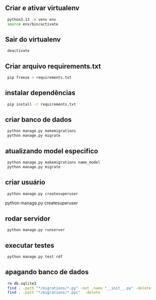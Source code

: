 ## Criar e ativar virtualenv

```bash
 python3.13 -m venv env
 source env/bin/activate
```

## Sair do virtualenv

```bash
 deactivate
```

## Criar arquivo requirements.txt

```bash
 pip freeze > requirements.txt
```

## instalar dependências

```bash
 pip install -r requirements.txt
```

## criar banco de dados

```bash
 python manage.py makemigrations
 python manage.py migrate
```

## atualizando model especifico

```bash
 python manage.py makemigrations name_model
 python manage.py migrate
```

## criar usuário

```bash
 python manage.py createsuperuser
```

python manage.py createsuperuser

## rodar servidor

```bash
 python manage.py runserver
```

## executar testes

```bash
 python manage.py test rdf
```

## apagando banco de dados

```bash
 rm db.sqlite3
 find . -path "*/migrations/*.py" -not -name "__init__.py" -delete
 find . -path "*/migrations/*.pyc"  -delete
```
